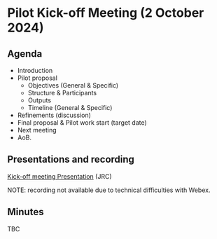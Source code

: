 # Pilot Kick-off Meeting (2 October 2024)

## Agenda

* Introduction
* Pilot proposal
    * Objectives (General & Specific)
    * Structure & Participants
    * Outputs
    * Timeline (General & Specific)
* Refinements (discussion)
* Final proposal & Pilot work start (target date)
* Next meeting
* AoB.

## Presentations and recording

[Kick-off meeting Presentation](meetings/2024-10-02/presentations/20241002_GeoDCAT-AP_Pilot_KoM_v6.pdf) (JRC)

NOTE: recording not available due to technical difficulties with Webex. 

## Minutes

TBC
